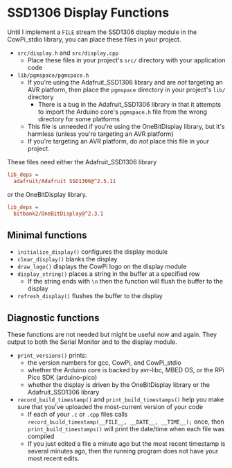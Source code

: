 # SSD1306 Display Functions

Until I implement a `FILE` stream the SSD1306 display module in the CowPi_stdio library, you can place these files in your project.

- `src/display.h` and `src/display.cpp`
  - Place these files in your project's `src/` directory with your application code
- `lib/pgmspace/pgmspace.h`
  - If you're using the Adafruit_SSD1306 library and are *not* targeting an AVR platform, then place the `pgmspace` directory in your project's `lib/` directory
    - There is a bug in the Adafruit_SSD1306 library in that it attempts to import the Arduino core's `pgmspace.h` file from the wrong directory for some platforms
  - This file is unneeded if you're using the OneBitDisplay library, but it's harmless (unless you're targeting an AVR platform)
  - If you're targeting an AVR platform, do *not* place this file in your project.

These files need either the Adafruit_SSD1306 library
```ini
lib_deps =
  adafruit/Adafruit SSD1306@^2.5.11
```
or the OneBitDisplay library.
```ini
lib_deps = 
  bitbank2/OneBitDisplay@^2.3.1
```

## Minimal functions

- `initialize_display()` configures the display module
- `clear_display()` blanks the display
- `draw_logo()` displays the CowPi logo on the display module
- `display_string()` places a string in the buffer at a specified row
  - If the string ends with `\n` then the function will flush the buffer to the display
- `refresh_display()` flushes the buffer to the display

## Diagnostic functions

These functions are not needed but might be useful now and again.
They output to both the Serial Monitor and to the display module.

- `print_versions()` prints:
  - the version numbers for gcc, CowPi, and CowPi_stdio
  - whether the Arduino core is backed by avr-libc, MBED OS, or the RPi Pico SDK (arduino-pico)
  - whether the display is driven by the OneBitDisplay library or the Adafruit_SSD1306 library
- `record_build_timestamp()` and `print_build_timestamps()` help you make sure that you've uploaded the most-current version of your code
  - If each of your `.c` or `.cpp` files calls `record_build_timestamp(__FILE__, __DATE__, __TIME__);` once, then `print_build_timestamps()` will print the date/time when each file was compiled
  - If you just edited a file a minute ago but the most recent timestamp is several minutes ago, then the running program does not have your most recent edits.